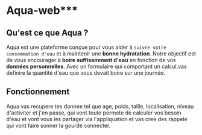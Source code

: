 # Aqua-web***


## Qu'est ce que Aqua ?
Aqua est une plateforme conçue pour vous aider à `suivre votre consommation d'eau` et à maintenir une **bonne hydratation**. Notre objectif est de vous encourager à **boire suffisamment d'eau** en fonction de vos **données personnelles**. Avec un formulaire qui comportant un calcul,vas definire la quantité d'eau que vous devait boire sur une journée.

## Fonctionnement 
Aqua vas recupere tes donnee tel que age, poids, taille, localisation, niveau d'activiter et j'en passe, qui vont toute permete de calculer vos besoin d'eau et vont vous les partager via l'appliquation et vas cree des rappele qui vont faire sonner la gourde connecter.
